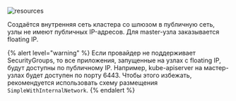 ![resources](https://docs.google.com/drawings/d/e/2PACX-1vSTIcQnxcwHsgANqHE5Ry_ZcetYX2lTFdDjd3Kip5cteSbUxwRjR3NigwQzyTMDGX10_Avr_mizOB5o/pub?w=960&h=720)
<!--- Исходник: https://docs.google.com/drawings/d/1hjmDn2aJj3ru3kBR6Jd6MAW3NWJZMNkend_K43cMN0w/edit --->

Создаётся внутренняя сеть кластера со шлюзом в публичную сеть, узлы не имеют публичных IP-адресов. Для master-узла заказывается floating IP.

{% alert level="warning" %}
Если провайдер не поддерживает SecurityGroups, то все приложения, запущенные на узлах с floating IP, будут доступны по публичному IP.
Например, kube-apiserver на мастер-узлах будет доступен по порту 6443. Чтобы этого избежать, рекомендуется использовать схему размещения `SimpleWithInternalNetwork`.
{% endalert %}
